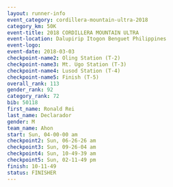 ```yaml
---
layout: runner-info 
event_category: cordillera-mountain-ultra-2018 
category_km: 50K 
event-title: 2018 CORDILLERA MOUNTAIN ULTRA 
event-location: Dalupirip Itogon Benguet Philippines 
event-logo: 
event-date: 2018-03-03 
checkpoint-name2: Oling Station (T-2) 
checkpoint-name3: Mt. Ugo Station (T-3) 
checkpoint-name4: Lusod Station (T-4) 
checkpoint-name5: Finish (T-5) 
overall_rank: 113
gender_rank: 92
category_rank: 72
bib: 50118
first_name: Ronald Rei
last_name: Declarador
gender: M
team_name: Ahon
start: Sun, 04-00-00 am
checkpoint2: Sun, 06-26-26 am
checkpoint3: Sun, 09-26-04 am
checkpoint4: Sun, 10-49-39 am
checkpoint5: Sun, 02-11-49 pm
finish: 10-11-49
status: FINISHER
---
```

